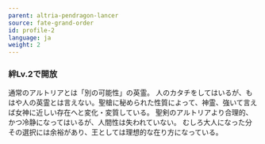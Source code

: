 ```yaml
---
parent: altria-pendragon-lancer
source: fate-grand-order
id: profile-2
language: ja
weight: 2
---
```


### 絆Lv.2で開放

通常のアルトリアとは「別の可能性」の英霊。
人のカタチをしてはいるが、もはや人の英霊とは言えない。聖槍に秘められた性質によって、神霊、強いて言えば女神に近しい存在へと変化・変質している。
聖剣のアルトリアより合理的、かつ冷静になってはいるが、人間性は失われていない。
むしろ大人になった分その選択には余裕があり、王としては理想的な在り方になっている。
